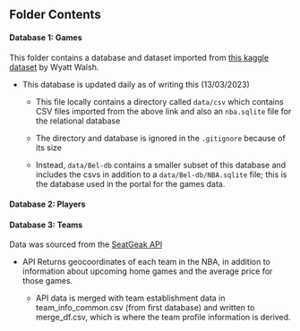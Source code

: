 
## Folder Contents

#### Database 1: Games
This folder contains a database and dataset imported from [this kaggle dataset](https://www.kaggle.com/datasets/wyattowalsh/basketball) by Wyatt Walsh.

- This database is updated daily as of writing this (13/03/2023)

    * This file locally contains a directory called `data/csv` which contains CSV files imported from the above link and also an `nba.sqlite` file for the relational database
    
    * The directory and database is ignored in the `.gitignore` because of its size
    
    * Instead, `data/Bel-db` contains a smaller subset of this database and includes the csvs in addition to a `data/Bel-db/NBA.sqlite` file; this is the database used in the portal for the games data.

#### Database 2: Players



#### Database 3: Teams
    
Data was sourced from the [SeatGeak API](https://platform.seatgeek.com/)

- API Returns geocoordinates of each team in the NBA, in addition to information about upcoming home games and the average price for those games.
    
    * API data is merged with team establishment data in team_info_common.csv (from first database) and written to merge_df.csv, which is where the team profile information is derived.
